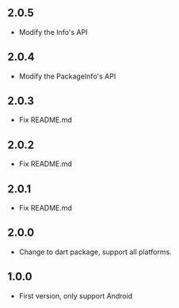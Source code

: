 ## 2.0.5

* Modify the Info's API

## 2.0.4

* Modify the PackageInfo's API

## 2.0.3

* Fix README.md

## 2.0.2

* Fix README.md

## 2.0.1

* Fix README.md

## 2.0.0

* Change to dart package, support all platforms.

## 1.0.0

* First version, only support Android
